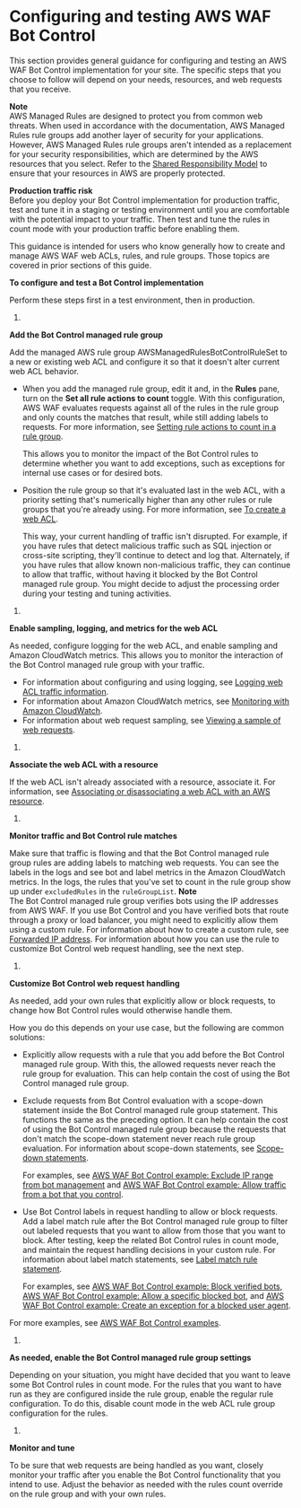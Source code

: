 # Configuring and testing AWS WAF Bot Control<a name="waf-bot-control-deploying"></a>

This section provides general guidance for configuring and testing an AWS WAF Bot Control implementation for your site\. The specific steps that you choose to follow will depend on your needs, resources, and web requests that you receive\. 

**Note**  
AWS Managed Rules are designed to protect you from common web threats\. When used in accordance with the documentation, AWS Managed Rules rule groups add another layer of security for your applications\. However, AWS Managed Rules rule groups aren't intended as a replacement for your security responsibilities, which are determined by the AWS resources that you select\. Refer to the [Shared Responsibility Model](https://aws.amazon.com/compliance/shared-responsibility-model/) to ensure that your resources in AWS are properly protected\. 

**Production traffic risk**  
Before you deploy your Bot Control implementation for production traffic, test and tune it in a staging or testing environment until you are comfortable with the potential impact to your traffic\. Then test and tune the rules in count mode with your production traffic before enabling them\. 

This guidance is intended for users who know generally how to create and manage AWS WAF web ACLs, rules, and rule groups\. Those topics are covered in prior sections of this guide\. 

**To configure and test a Bot Control implementation**

Perform these steps first in a test environment, then in production\.

1. 

**Add the Bot Control managed rule group**

   Add the managed AWS rule group AWSManagedRulesBotControlRuleSet to a new or existing web ACL and configure it so that it doesn't alter current web ACL behavior\. 
   + When you add the managed rule group, edit it and, in the **Rules** pane, turn on the **Set all rule actions to count** toggle\. With this configuration, AWS WAF evaluates requests against all of the rules in the rule group and only counts the matches that result, while still adding labels to requests\. For more information, see [Setting rule actions to count in a rule group](web-acl-rule-group-settings.md#web-acl-rule-group-rule-to-count)\.

     This allows you to monitor the impact of the Bot Control rules to determine whether you want to add exceptions, such as exceptions for internal use cases or for desired bots\. 
   + Position the rule group so that it's evaluated last in the web ACL, with a priority setting that's numerically higher than any other rules or rule groups that you're already using\. For more information, see [To create a web ACL](web-acl-creating.md#web-acl-creating-procedure)\.

     This way, your current handling of traffic isn't disrupted\. For example, if you have rules that detect malicious traffic such as SQL injection or cross\-site scripting, they'll continue to detect and log that\. Alternately, if you have rules that allow known non\-malicious traffic, they can continue to allow that traffic, without having it blocked by the Bot Control managed rule group\. You might decide to adjust the processing order during your testing and tuning activities\.

1. 

**Enable sampling, logging, and metrics for the web ACL**

   As needed, configure logging for the web ACL, and enable sampling and Amazon CloudWatch metrics\. This allows you to monitor the interaction of the Bot Control managed rule group with your traffic\. 
   + For information about configuring and using logging, see [Logging web ACL traffic information](logging.md)\. 
   + For information about Amazon CloudWatch metrics, see [Monitoring with Amazon CloudWatch](monitoring-cloudwatch.md)\. 
   + For information about web request sampling, see [Viewing a sample of web requests](web-acl-testing.md#web-acl-testing-view-sample)\. 

1. 

**Associate the web ACL with a resource**

   If the web ACL isn't already associated with a resource, associate it\. For information, see [Associating or disassociating a web ACL with an AWS resource](web-acl-associating-aws-resource.md)\.

1. 

**Monitor traffic and Bot Control rule matches**

   Make sure that traffic is flowing and that the Bot Control managed rule group rules are adding labels to matching web requests\. You can see the labels in the logs and see bot and label metrics in the Amazon CloudWatch metrics\. In the logs, the rules that you've set to count in the rule group show up under `excludedRules` in the `ruleGroupList`\.
**Note**  
The Bot Control managed rule group verifies bots using the IP addresses from AWS WAF\. If you use Bot Control and you have verified bots that route through a proxy or load balancer, you might need to explicitly allow them using a custom rule\. For information about how to create a custom rule, see [Forwarded IP address](waf-rule-statement-forwarded-ip-address.md)\. For information about how you can use the rule to customize Bot Control web request handling, see the next step\. 

1. 

**Customize Bot Control web request handling**

   As needed, add your own rules that explicitly allow or block requests, to change how Bot Control rules would otherwise handle them\. 

   How you do this depends on your use case, but the following are common solutions:
   + Explicitly allow requests with a rule that you add before the Bot Control managed rule group\. With this, the allowed requests never reach the rule group for evaluation\. This can help contain the cost of using the Bot Control managed rule group\. 
   + Exclude requests from Bot Control evaluation with a scope\-down statement inside the Bot Control managed rule group statement\. This functions the same as the preceding option\. It can help contain the cost of using the Bot Control managed rule group because the requests that don't match the scope\-down statement never reach rule group evaluation\. For information about scope\-down statements, see [Scope\-down statements](waf-rule-scope-down-statements.md)\. 

     For examples, see [AWS WAF Bot Control example: Exclude IP range from bot management](waf-bot-control-example-scope-down-ip.md) and [AWS WAF Bot Control example: Allow traffic from a bot that you control](waf-bot-control-example-scope-down-your-bot.md)\.
   + Use Bot Control labels in request handling to allow or block requests\. Add a label match rule after the Bot Control managed rule group to filter out labeled requests that you want to allow from those that you want to block\. After testing, keep the related Bot Control rules in count mode, and maintain the request handling decisions in your custom rule\. For information about label match statements, see [Label match rule statement](waf-rule-statement-type-label-match.md)\. 

     For examples, see [AWS WAF Bot Control example: Block verified bots](waf-bot-control-example-block-verified-bots.md), [AWS WAF Bot Control example: Allow a specific blocked bot](waf-bot-control-example-allow-blocked-bot.md), and [AWS WAF Bot Control example: Create an exception for a blocked user agent](waf-bot-control-example-user-agent-exception.md)\. 

   For more examples, see [AWS WAF Bot Control examples](waf-bot-control-examples.md)\.

1. 

**As needed, enable the Bot Control managed rule group settings**

   Depending on your situation, you might have decided that you want to leave some Bot Control rules in count mode\. For the rules that you want to have run as they are configured inside the rule group, enable the regular rule configuration\. To do this, disable count mode in the web ACL rule group configuration for the rules\. 

1. 

**Monitor and tune**

   To be sure that web requests are being handled as you want, closely monitor your traffic after you enable the Bot Control functionality that you intend to use\. Adjust the behavior as needed with the rules count override on the rule group and with your own rules\. 